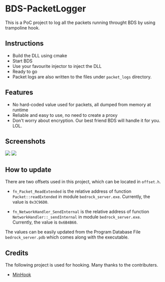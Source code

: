 # BDS-PacketLogger

This is a PoC project to log all the packets running throught BDS by using trampoline hook.

## Instructions

* Build the DLL using cmake
* Start BDS
* Use your favourite injector to inject the DLL
* Ready to go
* Packet logs are also written to the files under `packet_logs` directory.

## Features
* No hard-coded value used for packets, all dumped from memory at runtime
* Reliable and easy to use, no need to create a proxy
* Don't worry about encryption. Our best friend BDS will handle it for you. LOL.

## Screenshots
![](https://github.com/NukkitReborn/BDS-PacketLogger/raw/master/screenshots/screenshot1.png)
![](https://github.com/NukkitReborn/BDS-PacketLogger/raw/master/screenshots/screenshot2.png)

## How to update
There are two offsets used in this project, which can be located in `offset.h`.

* `fn_Packet_ReadExtended` is the relative address of function `Packet::readExtended` in module `bedrock_server.exe`. Currently, the value is `0x3C96D0`.

* `fn_NetworkHandler_SendInternal` is the relative address of function `NetworkHandler::_sendInternal` in module `bedrock_server.exe`. Currently, the value is `0x6B4B60`.

The values can be easily updated from the Program Database File `bedrock_server.pdb` which comes along with the executable.

## Credits

The following project is used for hooking. Many thanks to the contributers.
* [MinHook](https://github.com/TsudaKageyu/minhook)
